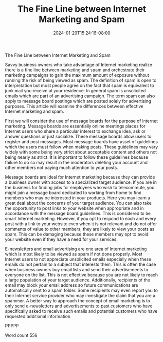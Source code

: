 ﻿---
title: "The Fine Line between Internet Marketing and Spam"
date: 2024-01-20T15:24:16-08:00
description: "Text Tips for Web Success"
featured_image: "/images/Text.jpg"
tags: ["Text"]
---

The Fine Line between Internet Marketing and Spam

Savvy business owners who take advantage of Internet marketing realize there is a fine line between marketing and spam and orchestrate their marketing campaigns to gain the maximum amount of exposure without running the risk of being viewed as spam.  The definition of spam is open to interpretation but most people agree on the fact that spam is equivalent to junk mail you receive at your residence. In general spam is unsolicited emails which are part of an advertising campaign. The term spam can also apply to message board postings which are posted solely for advertising purposes. This article will examine the differences between effective Internet marketing and spam.

First we will consider the use of message boards for the purpose of Internet marketing. Message boards are essentially online meetings places for Internet users who share a particular interest to exchange idea, ask or answer questions or just socialize. These message boards allow users to register and post messages. Most message boards have asset of guidelines which the users must follow when making posts. These guidelines may vary widely with some being very strict about acceptable content and others not being nearly as strict. It is important to follow these guidelines because failure to do so may result in the moderators deleting your account and other members not paying much attention to your posts.

Message boards are ideal for Internet marketing because they can provide a business owner with access to a specialized target audience. If you are in the business for finding jobs for employees who wish to telecommute, you might join a message board dedicated to working from home to find members who may be interested in your products. Here you may learn a great deal about the concerns of your target audience. You can also take the opportunity to post links to your website when appropriate and in accordance with the message board guidelines. This is considered to be smart Internet marketing. However, if you opt to respond to each and every post with a link to your website even when it is not relevant and do not offer comments of value to other members, they are likely to view your posts as spam. This can be damaging because these members may opt to avoid your website even if they have a need for your services.

E-newsletters and email advertising are one area of Internet marketing which is most likely to be viewed as spam if not done properly. Most Internet users to not appreciate unsolicited emails especially when these emails do not pertain to a subject that interests them. This is often the case when business owners buy email lists and send their advertisements to everyone on the list. This is not effective because you are not likely to reach a large population of your target audience. Additionally, recipients of the email may block your email address so future communications are automatically sent to a spam folder. Some recipients may even report you to their Internet service provider who may investigate the claim that you are a spammer. A better way to approach the concept of email marketing is to only send e-newsletters and advertisements to past customers who have specifically asked to receive such emails and potential customers who have requested additional information. 

PPPPP

Word count 556

